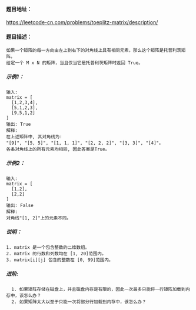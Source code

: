 #### 题目地址：

https://leetcode-cn.com/problems/toeplitz-matrix/description/

#### 题目描述：

    如果一个矩阵的每一方向由左上到右下的对角线上具有相同元素，那么这个矩阵是托普利茨矩阵。
    给定一个 M x N 的矩阵，当且仅当它是托普利茨矩阵时返回 True。

##### 示例1：

    输入: 
    matrix = [
      [1,2,3,4],
      [5,1,2,3],
      [9,5,1,2]
    ]
    输出: True
    解释:
    在上述矩阵中, 其对角线为:
    "[9]", "[5, 5]", "[1, 1, 1]", "[2, 2, 2]", "[3, 3]", "[4]"。
    各条对角线上的所有元素均相同, 因此答案是True。

##### 示例2：

    输入:
    matrix = [
      [1,2],
      [2,2]
    ]
    输出: False
    解释: 
    对角线"[1, 2]"上的元素不同。

 
##### 说明：  
    1. matrix 是一个包含整数的二维数组。
    2. matrix 的行数和列数均在 [1, 20]范围内。
    3. matrix[i][j] 包含的整数在 [0, 99]范围内。



##### 进阶:
      
      1. 如果矩阵存储在磁盘上，并且磁盘内存是有限的，因此一次最多只能将一行矩阵加载到内存中，该怎么办？
      2. 如果矩阵太大以至于只能一次将部分行加载到内存中，该怎么办？
      
      
      